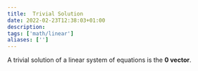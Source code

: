 ```yaml
---
title:  Trivial Solution
date: 2022-02-23T12:38:03+01:00
description: 
tags: ['math/linear']
aliases: ['']
---
```

A trivial solution of a linear system of equations is the **0 vector**.